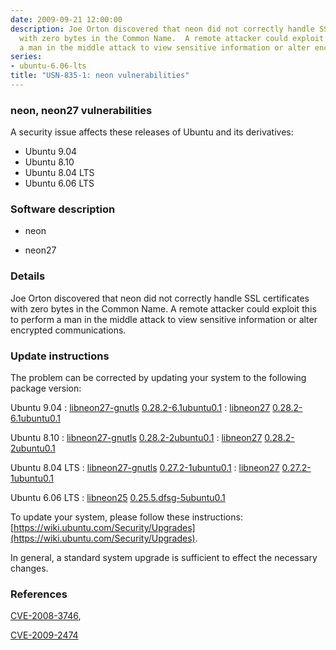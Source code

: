 ```yaml
---
date: 2009-09-21 12:00:00
description: Joe Orton discovered that neon did not correctly handle SSL certificates
  with zero bytes in the Common Name.  A remote attacker could exploit this to perform
  a man in the middle attack to view sensitive information or alter encrypted communications.
series:
- ubuntu-6.06-lts
title: "USN-835-1: neon vulnerabilities"
---
```


### neon, neon27 vulnerabilities

A security issue affects these releases of Ubuntu and its derivatives:

* Ubuntu 9.04
* Ubuntu 8.10
* Ubuntu 8.04 LTS
* Ubuntu 6.06 LTS

### Software description

* neon 

* neon27 

### Details

Joe Orton discovered that neon did not correctly handle SSL certificates with zero bytes in the Common Name. A remote attacker could exploit this to perform a man in the middle attack to view sensitive information or alter encrypted communications. 

### Update instructions

The problem can be corrected by updating your system to the following package version:

Ubuntu 9.04
 : [libneon27-gnutls](https://launchpad.net/ubuntu/+source/neon27) <span> [0.28.2-6.1ubuntu0.1](https://launchpad.net/ubuntu/+source/neon27/0.28.2-6.1ubuntu0.1) </span> 
 : [libneon27](https://launchpad.net/ubuntu/+source/neon27) <span> [0.28.2-6.1ubuntu0.1](https://launchpad.net/ubuntu/+source/neon27/0.28.2-6.1ubuntu0.1) </span> 

Ubuntu 8.10
 : [libneon27-gnutls](https://launchpad.net/ubuntu/+source/neon27) <span> [0.28.2-2ubuntu0.1](https://launchpad.net/ubuntu/+source/neon27/0.28.2-2ubuntu0.1) </span> 
 : [libneon27](https://launchpad.net/ubuntu/+source/neon27) <span> [0.28.2-2ubuntu0.1](https://launchpad.net/ubuntu/+source/neon27/0.28.2-2ubuntu0.1) </span> 

Ubuntu 8.04 LTS
 : [libneon27-gnutls](https://launchpad.net/ubuntu/+source/neon27) <span> [0.27.2-1ubuntu0.1](https://launchpad.net/ubuntu/+source/neon27/0.27.2-1ubuntu0.1) </span> 
 : [libneon27](https://launchpad.net/ubuntu/+source/neon27) <span> [0.27.2-1ubuntu0.1](https://launchpad.net/ubuntu/+source/neon27/0.27.2-1ubuntu0.1) </span> 

Ubuntu 6.06 LTS
 : [libneon25](https://launchpad.net/ubuntu/+source/neon) <span> [0.25.5.dfsg-5ubuntu0.1](https://launchpad.net/ubuntu/+source/neon/0.25.5.dfsg-5ubuntu0.1) </span> 

To update your system, please follow these instructions: [https://wiki.ubuntu.com/Security/Upgrades](https://wiki.ubuntu.com/Security/Upgrades).

In general, a standard system upgrade is sufficient to effect the necessary changes. 

### References

 [CVE-2008-3746](http://people.ubuntu.com/~ubuntu-security/cve/CVE-2008-3746), 

 [CVE-2009-2474](http://people.ubuntu.com/~ubuntu-security/cve/CVE-2009-2474)
